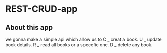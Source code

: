 # REST-CRUD-app

## About this app
we gonna make a simple api which allow us to
C _ creat a book.
U _ update book details.
R _ read all books or a specefic one.
D _ delete any book.
